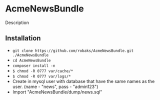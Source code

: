 AcmeNewsBundle
========================

Description

Installation
--------------
* `git clone https://github.com/robaks/AcmeNewsBundle.git ./AcmeNewsBundle`
* `cd AcmeNewsBundle`
* `composer install -n`
* `$ chmod -R 0777 var/cache/*`
* `$ chmod -R 0777 var/logs/*`
* Create in mysql user with database that have the same names as the user. (name - "news", pass - "admin123")
* Import "AcmeNewsBundle/dump/news.sql"
